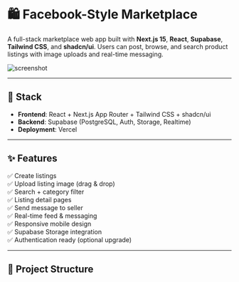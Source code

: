 # 🛍️ Facebook-Style Marketplace

A full-stack marketplace web app built with **Next.js 15**, **React**, **Supabase**, **Tailwind CSS**, and **shadcn/ui**. Users can post, browse, and search product listings with image uploads and real-time messaging.

![screenshot](./public/cover.png)

---

## 🔧 Stack

- **Frontend**: React + Next.js App Router + Tailwind CSS + shadcn/ui
- **Backend**: Supabase (PostgreSQL, Auth, Storage, Realtime)
- **Deployment**: Vercel

---

## ✨ Features

✅ Create listings  
✅ Upload listing image (drag & drop)  
✅ Search + category filter  
✅ Listing detail pages  
✅ Send message to seller  
✅ Real-time feed & messaging  
✅ Responsive mobile design  
✅ Supabase Storage integration  
✅ Authentication ready (optional upgrade)

---

## 📁 Project Structure

